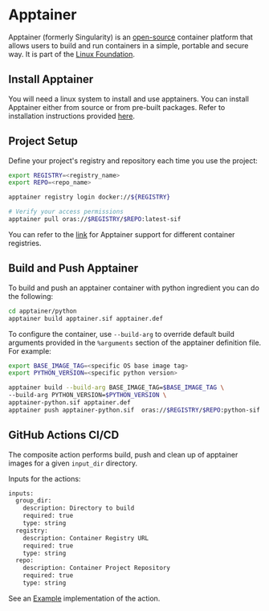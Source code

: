 # Apptainer

Apptainer (formerly Singularity) is an [open-source](https://github.com/apptainer/apptainer) container platform that allows users to build and run containers in a simple, portable and secure way. It is part of the [Linux Foundation](https://apptainer.org/news/community-announcement-20211130/).

## Install Apptainer

You will need a linux system to install and use apptainers. You can install Apptainer either from source or from pre-built packages. Refer to installation instructions provided [here](https://apptainer.org/docs/admin/main/installation.html).

## Project Setup

Define your project's registry and repository each time you use the project:

```bash
export REGISTRY=<registry_name>
export REPO=<repo_name>

apptainer registry login docker://${REGISTRY}

# Verify your access permissions
apptainer pull oras://$REGISTRY/$REPO:latest-sif
```

You can refer to the [link](https://apptainer.org/docs/user/latest/docker_and_oci.html#containers-from-other-registries) for
Apptainer support for different container registries.

## Build and Push Apptainer

To build and push an apptainer container with python ingredient you can do the following:

```bash
cd apptainer/python
apptainer build apptainer.sif apptainer.def
```

To configure the container, use `--build-arg` to override default build arguments provided in the `%arguments` section of the apptainer definition file. For example:

```bash
export BASE_IMAGE_TAG=<specific OS base image tag>
export PYTHON_VERSION=<specific python version>

apptainer build --build-arg BASE_IMAGE_TAG=$BASE_IMAGE_TAG \
--build-arg PYTHON_VERSION=$PYTHON_VERSION \
apptainer-python.sif apptainer.def
apptainer push apptainer-python.sif  oras://$REGISTRY/$REPO:python-sif
```

## GitHub Actions CI/CD

The composite action performs build, push and clean up of apptainer images for a given `input_dir` directory.

Inputs for the actions:

```bash
inputs:
  group_dir:
    description: Directory to build
    required: true
    type: string
  registry:
    description: Container Registry URL
    required: true
    type: string
  repo:
    description: Container Project Repository
    required: true
    type: string
```

See an [Example](../.github/workflows/apptainer-ci.yaml#L62) implementation of the action.
